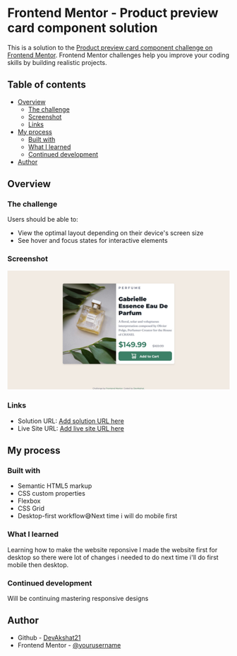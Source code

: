 # Frontend Mentor - Product preview card component solution

This is a solution to the [Product preview card component challenge on Frontend Mentor](https://www.frontendmentor.io/challenges/product-preview-card-component-GO7UmttRfa). Frontend Mentor challenges help you improve your coding skills by building realistic projects.

## Table of contents

- [Overview](#overview)
  - [The challenge](#the-challenge)
  - [Screenshot](#screenshot)
  - [Links](#links)
- [My process](#my-process)
  - [Built with](#built-with)
  - [What I learned](#what-i-learned)
  - [Continued development](#continued-development)
- [Author](#author)

## Overview

### The challenge

Users should be able to:

- View the optimal layout depending on their device's screen size
- See hover and focus states for interactive elements

### Screenshot

![](./screenshot.jpg)

### Links

- Solution URL: [Add solution URL here](https://github.com/DevAkshat21/product-preview-card-component-main/tree/main)
- Live Site URL: [Add live site URL here](https://devakshat21.github.io/product-preview-card-component-main/)

## My process

### Built with

- Semantic HTML5 markup
- CSS custom properties
- Flexbox
- CSS Grid
- Desktop-first workflow😅Next time i will do mobile first

### What I learned

Learning how to make the website reponsive I made the website first for desktop so there were lot of changes i needed to do next time i'll do first mobile then desktop.

### Continued development

Will be continuing mastering responsive designs

## Author

- Github - [DevAkshat21](https://github.com/DevAkshat21)
- Frontend Mentor - [@yourusername](https://www.frontendmentor.io/profile/DevAkshat21)
